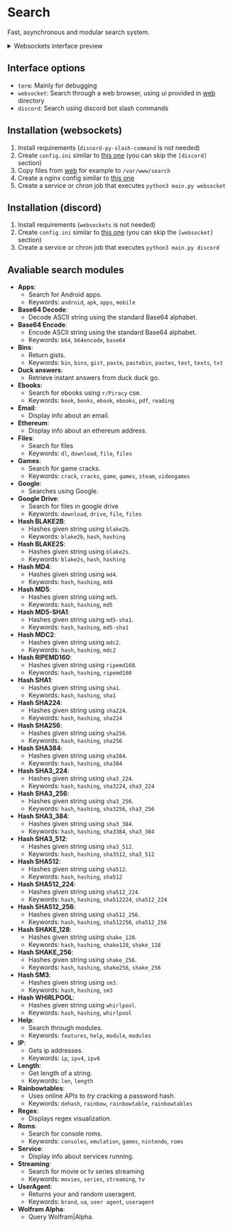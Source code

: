 # Search

Fast, asynchronous and modular search system.

<details>
<summary>Websockets interface preview</summary>

<img src=".github/web_preview.png">

</details>

## Interface options
- `term`: Mainly for debugging
- `websocket`: Search through a web browser, using ui provided in [web](./web/) directory
- `discord`: Search using discord bot slash commands

## Installation (websockets)
1. Install requirements (`discord-py-slash-command` is not needed)
2. Create `config.ini` similar to [this one](/config.example.ini) (you can skip the `[discord]` section)
3. Copy files from [web](./web/) for example to `/var/www/search`
4. Create a nginx config similar to [this one](/nginx.example.conf)
5. Create a service or chron job that executes `python3 main.py websocket`

## Installation (discord)
1. Install requirements (`websockets` is not needed)
2. Create `config.ini` similar to [this one](/config.example.ini) (you can skip the `[websocket]` section)
3. Create a service or chron job that executes `python3 main.py discord`

## Avaliable search modules
<!--modules-->
- **Apps**:
	- Search for Android apps.
	- Keywords: ` android `, ` apk `, ` apps `, ` mobile `
- **Base64 Decode**:
	- Decode ASCII string using the standard Base64 alphabet.
- **Base64 Encode**:
	- Encode ASCII string using the standard Base64 alphabet.
	- Keywords: ` b64 `, ` b64encode `, ` base64 `
- **Bins**:
	- Return gists.
	- Keywords: ` bin `, ` bins `, ` gist `, ` paste `, ` pastebin `, ` pastes `, ` text `, ` texts `, ` txt `
- **Duck answers**:
	- Retrieve instant answers from duck duck go.
- **Ebooks**:
	- Search for ebooks using `r/Piracy` cse.
	- Keywords: ` book `, ` books `, ` ebook `, ` ebooks `, ` pdf `, ` reading `
- **Email**:
	- Display info about an email.
- **Ethereum**:
	- Display info about an ethereum address.
- **Files**:
	- Search for files
	- Keywords: ` dl `, ` download `, ` file `, ` files `
- **Games**:
	- Search for game cracks.
	- Keywords: ` crack `, ` cracks `, ` game `, ` games `, ` steam `, ` videogames `
- **Google**:
	- Searches using Google.
- **Google Drive**:
	- Search for files in google drive
	- Keywords: ` download `, ` drive `, ` file `, ` files `
- **Hash BLAKE2B**:
	- Hashes given string using `blake2b`.
	- Keywords: ` blake2b `, ` hash `, ` hashing `
- **Hash BLAKE2S**:
	- Hashes given string using `blake2s`.
	- Keywords: ` blake2s `, ` hash `, ` hashing `
- **Hash MD4**:
	- Hashes given string using `md4`.
	- Keywords: ` hash `, ` hashing `, ` md4 `
- **Hash MD5**:
	- Hashes given string using `md5`.
	- Keywords: ` hash `, ` hashing `, ` md5 `
- **Hash MD5-SHA1**:
	- Hashes given string using `md5-sha1`.
	- Keywords: ` hash `, ` hashing `, ` md5-sha1 `
- **Hash MDC2**:
	- Hashes given string using `mdc2`.
	- Keywords: ` hash `, ` hashing `, ` mdc2 `
- **Hash RIPEMD160**:
	- Hashes given string using `ripemd160`.
	- Keywords: ` hash `, ` hashing `, ` ripemd160 `
- **Hash SHA1**:
	- Hashes given string using `sha1`.
	- Keywords: ` hash `, ` hashing `, ` sha1 `
- **Hash SHA224**:
	- Hashes given string using `sha224`.
	- Keywords: ` hash `, ` hashing `, ` sha224 `
- **Hash SHA256**:
	- Hashes given string using `sha256`.
	- Keywords: ` hash `, ` hashing `, ` sha256 `
- **Hash SHA384**:
	- Hashes given string using `sha384`.
	- Keywords: ` hash `, ` hashing `, ` sha384 `
- **Hash SHA3_224**:
	- Hashes given string using `sha3_224`.
	- Keywords: ` hash `, ` hashing `, ` sha3224 `, ` sha3_224 `
- **Hash SHA3_256**:
	- Hashes given string using `sha3_256`.
	- Keywords: ` hash `, ` hashing `, ` sha3256 `, ` sha3_256 `
- **Hash SHA3_384**:
	- Hashes given string using `sha3_384`.
	- Keywords: ` hash `, ` hashing `, ` sha3384 `, ` sha3_384 `
- **Hash SHA3_512**:
	- Hashes given string using `sha3_512`.
	- Keywords: ` hash `, ` hashing `, ` sha3512 `, ` sha3_512 `
- **Hash SHA512**:
	- Hashes given string using `sha512`.
	- Keywords: ` hash `, ` hashing `, ` sha512 `
- **Hash SHA512_224**:
	- Hashes given string using `sha512_224`.
	- Keywords: ` hash `, ` hashing `, ` sha512224 `, ` sha512_224 `
- **Hash SHA512_256**:
	- Hashes given string using `sha512_256`.
	- Keywords: ` hash `, ` hashing `, ` sha512256 `, ` sha512_256 `
- **Hash SHAKE_128**:
	- Hashes given string using `shake_128`.
	- Keywords: ` hash `, ` hashing `, ` shake128 `, ` shake_128 `
- **Hash SHAKE_256**:
	- Hashes given string using `shake_256`.
	- Keywords: ` hash `, ` hashing `, ` shake256 `, ` shake_256 `
- **Hash SM3**:
	- Hashes given string using `sm3`.
	- Keywords: ` hash `, ` hashing `, ` sm3 `
- **Hash WHIRLPOOL**:
	- Hashes given string using `whirlpool`.
	- Keywords: ` hash `, ` hashing `, ` whirlpool `
- **Help**:
	- Search through modules.
	- Keywords: ` features `, ` help `, ` module `, ` modules `
- **IP**:
	- Gets ip addresses.
	- Keywords: ` ip `, ` ipv4 `, ` ipv6 `
- **Length**:
	- Get length of a string.
	- Keywords: ` len `, ` length `
- **Rainbowtables**:
	- Uses online APIs to *try* cracking a password hash.
	- Keywords: ` dehash `, ` rainbow `, ` rainbowtable `, ` rainbowtables `
- **Regex**:
	- Displays regex visualization.
- **Roms**:
	- Search for console roms.
	- Keywords: ` consoles `, ` emulation `, ` games `, ` nintendo `, ` roms `
- **Service**:
	- Display info about services running.
- **Streaming**:
	- Search for movie or tv series streaming
	- Keywords: ` movies `, ` series `, ` streaming `, ` tv `
- **UserAgent**:
	- Returns your and random useragent.
	- Keywords: ` brand `, ` ua `, ` user agent `, ` useragent `
- **Wolfram Alpha**:
	- Query Wolfram|Alpha.

<!--modules-->
